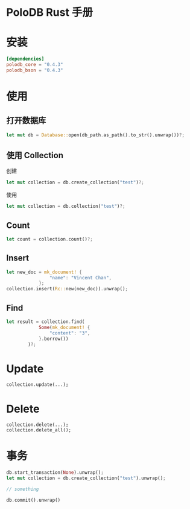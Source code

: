
# PoloDB Rust 手册

# 安装

```toml
[dependencies]
polodb_core = "0.4.3"
polodb_bson = "0.4.3"
```

# 使用

## 打开数据库

```rust
let mut db = Database::open(db_path.as_path().to_str().unwrap())?;
```

## 使用 Collection

创建
```rust
let mut collection = db.create_collection("test")?;
```

使用
```rust
let mut collection = db.collection("test")?;
```

## Count

```rust
let count = collection.count()?;
```

## Insert

```rust
let new_doc = mk_document! {
                "name": "Vincent Chan",
            };
collection.insert(Rc::new(new_doc)).unwrap();
```

## Find

```rust
let result = collection.find(
            Some(mk_document! {
                "content": "3",
            }.borrow())
        )?;
```

# Update

```
collection.update(...);
```

# Delete

```
collection.delete(...);
collection.delete_all();
```

# 事务

```rust
db.start_transaction(None).unwrap();
let mut collection = db.create_collection("test").unwrap();

// something

db.commit().unwrap()
```

